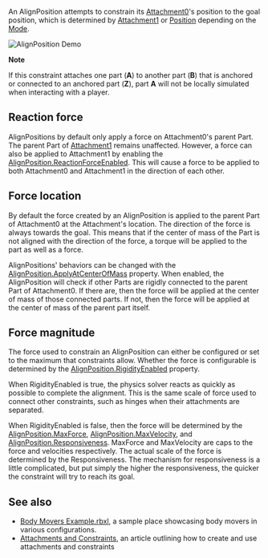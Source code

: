 An AlignPosition attempts to constrain its [Attachment0](https://developer.roblox.com/en-us/api-reference/property/Constraint/Attachment0)'s position to the goal position, which is determined by [Attachment1](https://developer.roblox.com/en-us/api-reference/property/Constraint/Attachment1) or [Position](https://developer.roblox.com/en-us/api-reference/property/AlignPosition/Position) depending on the [Mode](https://developer.roblox.com/en-us/api-reference/property/AlignPosition/Mode).

![AlignPosition Demo](https://developer.roblox.com/assets/bltf994f657b0e97add/AlignPositionDemo.gif)

**Note**  

If this constraint attaches one part (**A**) to another part (**B**) that is anchored or connected to an anchored part (**Z**), part **A** will not be locally simulated when interacting with a player.

Reaction force
--------------

AlignPositions by default only apply a force on Attachment0's parent Part. The parent Part of [Attachment1](https://developer.roblox.com/en-us/api-reference/property/Constraint/Attachment1) remains unaffected. However, a force can also be applied to Attachment1 by enabling the [AlignPosition.ReactionForceEnabled](https://developer.roblox.com/en-us/api-reference/property/AlignPosition/ReactionForceEnabled). This will cause a force to be applied to both Attachment0 and Attachment1 in the direction of each other.

Force location
--------------

By default the force created by an AlignPosition is applied to the parent Part of Attachment0 at the Attachment's location. The direction of the force is always towards the goal. This means that if the center of mass of the Part is not aligned with the direction of the force, a torque will be applied to the part as well as a force.

AlignPositions' behaviors can be changed with the [AlignPosition.ApplyAtCenterOfMass](https://developer.roblox.com/en-us/api-reference/property/AlignPosition/ApplyAtCenterOfMass) property. When enabled, the AlignPosition will check if other Parts are rigidly connected to the parent Part of Attachment0. If there are, then the force will be applied at the center of mass of those connected parts. If not, then the force will be applied at the center of mass of the parent part itself.

Force magnitude
---------------

The force used to constrain an AlignPosition can either be configured or set to the maximum that constraints allow. Whether the force is configurable is determined by the [AlignPosition.RigidityEnabled](https://developer.roblox.com/en-us/api-reference/property/AlignPosition/RigidityEnabled) property.

When RigidityEnabled is true, the physics solver reacts as quickly as possible to complete the alignment. This is the same scale of force used to connect other constraints, such as hinges when their attachments are separated.

When RigidityEnabled is false, then the force will be determined by the [AlignPosition.MaxForce](https://developer.roblox.com/en-us/api-reference/property/AlignPosition/MaxForce), [AlignPosition.MaxVelocity](https://developer.roblox.com/en-us/api-reference/property/AlignPosition/MaxVelocity), and [AlignPosition.Responsiveness](https://developer.roblox.com/en-us/api-reference/property/AlignPosition/Responsiveness). MaxForce and MaxVelocity are caps to the force and velocities respectively. The actual scale of the force is determined by the Responsiveness. The mechanism for responsiveness is a little complicated, but put simply the higher the responsiveness, the quicker the constraint will try to reach its goal.

See also
--------

*   [Body Movers Example.rbxl](https://doy2mn9upadnk.cloudfront.net/uploads/default/original/3X/e/1/e17a844750802035b24f68ddcbd83f6312b8f1d6.rbxl), a sample place showcasing body movers in various configurations.
*   [Attachments and Constraints](https://developer.roblox.com/articles/Constraints), an article outlining how to create and use attachments and constraints